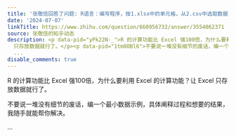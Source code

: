 ```yaml
---
title: '张敬信回答了问题: R语言：编写程序，按1.xlsx中的单元格，从2.csv中选取数据，代入3.xlsx文件并输出？'
date: '2024-07-07'
linkTitle: https://www.zhihu.com/question/660956732/answer/3554062371
source: 张敬信的知乎动态
description: <p data-pid="yPk22N-_">R 的计算功能比 Excel 强100倍，为什么要利用 Excel 的计算功能？让 Excel
  只存放数据就行了。</p><p data-pid="1tm8OBl6">不要说一堆没有细节的废话，编一个最小数据示例，具体阐释过程和想要的结果，我随手就能帮你解决。</p>
  ...
disable_comments: true
---
```

<p data-pid="yPk22N-_">R 的计算功能比 Excel 强100倍，为什么要利用 Excel 的计算功能？让 Excel 只存放数据就行了。</p><p data-pid="1tm8OBl6">不要说一堆没有细节的废话，编一个最小数据示例，具体阐释过程和想要的结果，我随手就能帮你解决。</p> ...